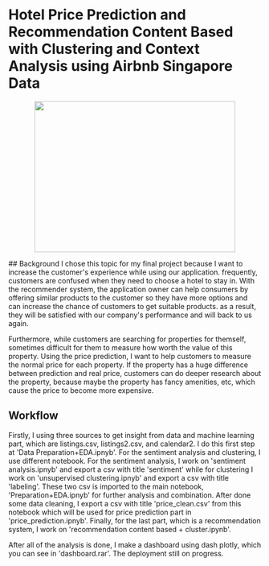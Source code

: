 # Hotel Price Prediction and Recommendation Content Based with Clustering and Context Analysis using Airbnb Singapore Data
<p align="center">
  <img width="400" height="300" src="https://seeklogo.com/images/A/airbnb-logo-7F4086530F-seeklogo.com.png">
</p>
## Background
I chose this topic for my final project because I want to increase the customer's experience while using our application. frequently, customers are confused when they need to choose a hotel to stay in. With the recommender system, the application owner can help consumers by offering similar products to the customer so they have more options and can increase the chance of customers to get suitable products. as a result, they will be satisfied with our company's performance and will back to us again.

Furthermore, while customers are searching for properties for themself, sometimes difficult for them to measure how worth the value of this property. Using the price prediction, I want to help customers to measure the normal price for each property. If the property has a huge difference between prediction and real price, customers can do deeper research about the property, because maybe the property has fancy amenities, etc, which cause the price to become more expensive.

## Workflow
Firstly, I using three sources to get insight from data and machine learning part, which are listings.csv, listings2.csv, and calendar2.
I do this first step at 'Data Preparation+EDA.ipnyb'. For the sentiment analysis and clustering, I use different notebook. For the sentiment analysis, I work on 'sentiment analysis.ipnyb' and export a csv with title 'sentiment' while for clustering I work on 
'unsupervised clustering.ipnyb' and export a csv with title 'labeling'. These two csv is imported to the main notebook, 'Preparation+EDA.ipnyb' for
further analysis and combination. After done some data cleaning, I export a csv with title 'price_clean.csv' from this notebook
which will be used for price prediction part in 'price_prediction.ipnyb'. Finally, for the last part, which is a recommendation system, I
work on 'recommendation content based + cluster.ipynb'.

After all of the analysis is done, I make a dashboard using dash plotly, which you can see in 'dashboard.rar'. The deployment still on
progress.
